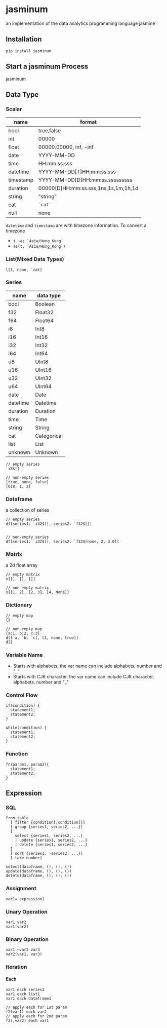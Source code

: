 # jasminum

an implementation of the data analytics programming language jasmine

## Installation

```
pip install jasminum
```

## Start a jasminum Process

jasminum

## Data Type

### Scalar

| name      | format                               |
| --------- | ------------------------------------ |
| bool      | true,false                           |
| int       | 00000                                |
| float     | 00000.00000, inf, -inf               |
| date      | YYYY-MM-DD                           |
| time      | HH:mm:ss.sss                         |
| datetime  | YYYY-MM-DD[T]HH:mm:ss.sss            |
| timestamp | YYYY-MM-DD[D]HH:mm:ss.sssssssss      |
| duration  | 00000[D]HH:mm:ss.sss,1ns,1s,1m,1h,1d |
| string    | "string"                             |
| cat       | `` `cat` ``                          |
| null      | none                                 |

`datetime` and `timestamp` are with timezone information. To convert a timezone

- `` t ~as `Asia/Hong_Kong` ``
- `` as(t, `Asia/Hong_Kong`) ``

### List(Mixed Data Types)

```
l[1, none, `cat]
```

### Series

| name     | data type   |
| -------- | ----------- |
| bool     | Boolean     |
| f32      | Float32     |
| f64      | Float64     |
| i8       | Int8        |
| i16      | Int16       |
| i32      | Int32       |
| i64      | Int64       |
| u8       | UInt8       |
| u16      | UInt16      |
| u32      | UInt32      |
| u64      | UInt64      |
| date     | Date        |
| datetime | Datetime    |
| duration | Duration    |
| time     | Time        |
| string   | String      |
| cat      | Categorical |
| list     | List        |
| unknown  | Unknown     |

```
// empty series
`i8$[]

// non-empty series
[true, none, false]
[0i8, 1, 2]
```

### Dataframe

a collection of series

```
// empty series
df[series1: `i32$[], series2: `f32$[]]


// non-empty series
df[series1: `i32$[], series2: `f32$[none, 2, 3.0]]
```

### Matrix

a 2d float array

```
// empty matrix
x[[], [], []]

// non-empty matrix
x[[1, 2], [2, 3], [4, None]]
```

### Dictionary

```
// empty map
{}

// non-empty map
{a:1, b:2, c:3}
d[[`a, `b, `c], [1, none, true]]
d[]
```

### Variable Name

- Starts with alphabets, the var name can include alphabets, number and "\_"
- Starts with CJK character, the var name can include CJK character, alphabets, number and "\_"

### Control Flow

```
if(condition) {
  statement1;
  statement2;
}

while(condition) {
  statement1;
  statement2;
}
```

### Function

```
fn(param1, param2){
  statement1;
  statement2;
}
```

## Expression

### SQL

```
from table
  [ filter {condition[,condition]}]
  [ group {series1, series2, ...}]
  [
    select {series1, series2, ...}
    | update {series1, series2, ...}
    | delete {series1, series2, ...}
  ]
  [ sort {series1, -series2, ...}]
  [ take number]

select(dataframe, (), (), ())
update(dataframe, (), (), ())
delete(dataframe, (), (), ())
```

### Assignment

```
var1= expression1
```

### Unary Operation

```
var1 var2
var1(var2)
```

### Binary Operation

```
var1 ~var2 var3
var2(var1, var3)
```

### Iteration

#### Each

```
var1 each series1
var1 each list1
var1 each dataframe1

// apply each for 1st param
f2(var1) each var2
// apply each for 2nd param
f2(,var2) each var1
```
